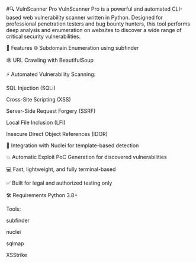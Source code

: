 #🔍 VulnScanner Pro
VulnScanner Pro is a powerful and automated CLI-based web vulnerability scanner written in Python. Designed for professional penetration testers and bug bounty hunters, this tool performs deep analysis and enumeration on websites to discover a wide range of critical security vulnerabilities.

🚀 Features
🌐 Subdomain Enumeration using subfinder

🕸️ URL Crawling with BeautifulSoup

⚡ Automated Vulnerability Scanning:

SQL Injection (SQLi)

Cross-Site Scripting (XSS)

Server-Side Request Forgery (SSRF)

Local File Inclusion (LFI)

Insecure Direct Object References (IDOR)

🧠 Integration with Nuclei for template-based detection

💥 Automatic Exploit PoC Generation for discovered vulnerabilities

💻 Fast, lightweight, and fully terminal-based

✅ Built for legal and authorized testing only

🛠️ Requirements
Python 3.8+

Tools:

subfinder

nuclei

sqlmap

XSStrike
